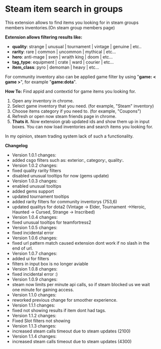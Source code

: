 # Steam item search in groups
This extension allows to find items you looking for in steam groups members inventories.(On steam group members page)

**Extension allows filtering results like:**
 * **quality**: strange | unusual | tournament | vintage | genuine | etc..
 * **rarity**: rare | common | uncommon | mythical | etc...
 * **hero**: anti-mage | sven | wraith king | doom | etc...
 * **tag_type**: equipment | crate | ward | courier | etc...
 * **item_class**: pyro | demoman | heavy | etc...

For community inventory also can be applied game filter by using "**game: < game >**", for example "**game:dota**".

**How To:** Find appid and contextid for game items you looking for.
 1. Open any inventory in chrome.
 2. Select game inventory that you need. (for example, "Steam" inventory)
 3. Choose items category if you need to. (for example, "Coupons")
 4. Refresh or open now steam friends page in chrome.
 5. **Thats it.** Now extension grab updated ids and show them up in input boxes. You can now load inventories and search items you looking for.

In my opinion, steam trading system lack of such a functionality.

**Changelog**
 * Version 1.0.1 changes:
  * added csgo filters such as: exterior:<exterior>, category:<category>, quality:<quality>.
 * Version 1.0.2 changes:
  * fixed quality rarity filters
  * disabled unusual tooltips for now (gems update)
 * Version 1.0.3 changes:
  * enabled unusual tooltips
  * added gems support
  * updated tournament tooltips
  * added rarity filters for community inventorys (753,6)
  * updated qualitys for dota2 (Vintage -> Elder, Tournament ->Heroic, Haunted -> Cursed, Strange -> Inscribed)
 * Version 1.0.4 changes:
  * fixed unusual tooltips for teamfortress2
 * Version 1.0.5 changes:
  * fixed incidental error
 * Version 1.0.6 changes:
  * fixed url pattern match caused extension dont work if no slash in the end of url.
 * Version 1.0.7 changes:
  * added ui for filters
  * filters in input box is no longer aviable
 * Version 1.0.8 changes:
  * fixed incidental error :)
 * Version 1.0.9 changes:
  * steam now limits per minute api calls, so if steam blocked us we wait one minute for gaining access.
 * Version 1.1.0 changes:
  * reworked previous change for smoother experience.
 * Version 1.1.1 changes:
  * fixed not showing results if item dont had tags.
 * Version 1.1.2 changes:
  * Fixed Slot filters not showing
 * Version 1.1.3 changes:
  * increased steam calls timeout due to steam updates (2100)
 * Version 1.1.4 changes:
  * increased steam calls timeout due to steam updates (4300)
